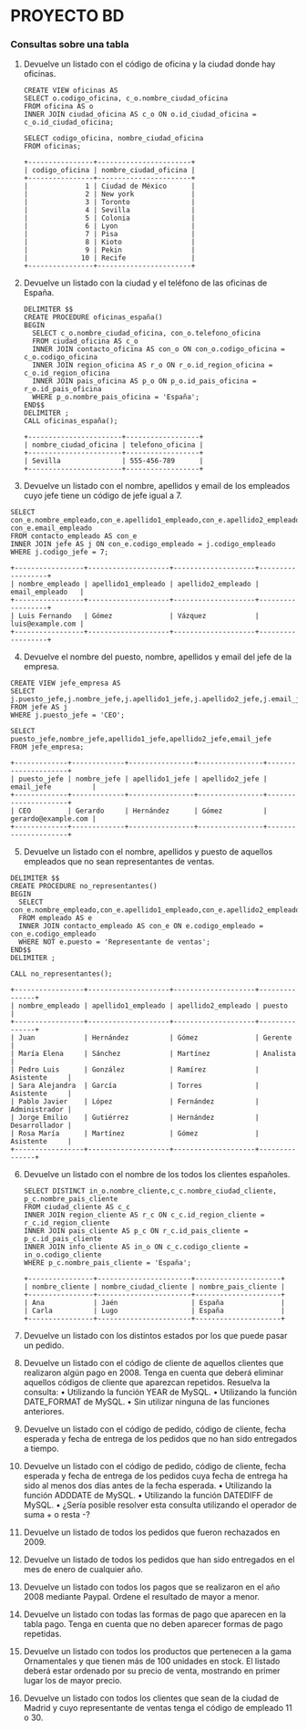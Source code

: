 # PROYECTO BD

### Consultas sobre una tabla

1. Devuelve un listado con el código de oficina y la ciudad donde hay oficinas.

   ```mysql
   CREATE VIEW oficinas AS 
   SELECT o.codigo_oficina, c_o.nombre_ciudad_oficina
   FROM oficina AS o
   INNER JOIN ciudad_oficina AS c_o ON o.id_ciudad_oficina = c_o.id_ciudad_oficina;
   
   SELECT codigo_oficina, nombre_ciudad_oficina
   FROM oficinas;
   
   +----------------+-----------------------+
   | codigo_oficina | nombre_ciudad_oficina |
   +----------------+-----------------------+
   |              1 | Ciudad de México      |
   |              2 | New york              |
   |              3 | Toronto               |
   |              4 | Sevilla               |
   |              5 | Colonia               |
   |              6 | Lyon                  |
   |              7 | Pisa                  |
   |              8 | Kioto                 |
   |              9 | Pekin                 |
   |             10 | Recife                |
   +----------------+-----------------------+
   ```

   

2. Devuelve un listado con la ciudad y el teléfono de las oficinas de España.

   ```mysql
   DELIMITER $$
   CREATE PROCEDURE oficinas_españa()
   BEGIN
     SELECT c_o.nombre_ciudad_oficina, con_o.telefono_oficina
     FROM ciudad_oficina AS c_o
     INNER JOIN contacto_oficina AS con_o ON con_o.codigo_oficina = c_o.codigo_oficina 
     INNER JOIN region_oficina AS r_o ON r_o.id_region_oficina = c_o.id_region_oficina
     INNER JOIN pais_oficina AS p_o ON p_o.id_pais_oficina = r_o.id_pais_oficina
     WHERE p_o.nombre_pais_oficina = 'España';
   END$$
   DELIMITER ;
   CALL oficinas_españa();
   
   +-----------------------+------------------+
   | nombre_ciudad_oficina | telefono_oficina |
   +-----------------------+------------------+
   | Sevilla               | 555-456-789      |
   +-----------------------+------------------+
   ```

   

3. Devuelve un listado con el nombre, apellidos y email de los empleados cuyo
  jefe tiene un código de jefe igual a 7.

  ```mysql
  SELECT con_e.nombre_empleado,con_e.apellido1_empleado,con_e.apellido2_empleado, con_e.email_empleado
  FROM contacto_empleado AS con_e
  INNER JOIN jefe AS j ON con_e.codigo_empleado = j.codigo_empleado
  WHERE j.codigo_jefe = 7;
  
  +-----------------+--------------------+--------------------+------------------+
  | nombre_empleado | apellido1_empleado | apellido2_empleado | email_empleado   |
  +-----------------+--------------------+--------------------+------------------+
  | Luis Fernando   | Gómez              | Vázquez            | luis@example.com |
  +-----------------+--------------------+--------------------+------------------+
  ```

  

4. Devuelve el nombre del puesto, nombre, apellidos y email del jefe de la
  empresa.

  ```mysql
  CREATE VIEW jefe_empresa AS
  SELECT j.puesto_jefe,j.nombre_jefe,j.apellido1_jefe,j.apellido2_jefe,j.email_jefe
  FROM jefe AS j
  WHERE j.puesto_jefe = 'CEO';
  
  SELECT puesto_jefe,nombre_jefe,apellido1_jefe,apellido2_jefe,email_jefe
  FROM jefe_empresa;
  
  +-------------+-------------+----------------+----------------+---------------------+
  | puesto_jefe | nombre_jefe | apellido1_jefe | apellido2_jefe | email_jefe          |
  +-------------+-------------+----------------+----------------+---------------------+
  | CEO         | Gerardo     | Hernández      | Gómez          | gerardo@example.com |
  +-------------+-------------+----------------+----------------+---------------------+
  ```

  

5. Devuelve un listado con el nombre, apellidos y puesto de aquellos
  empleados que no sean representantes de ventas.

  ```mysql
  DELIMITER $$
  CREATE PROCEDURE no_representantes()
  BEGIN
    SELECT con_e.nombre_empleado,con_e.apellido1_empleado,con_e.apellido2_empleado,e.puesto
    FROM empleado AS e
    INNER JOIN contacto_empleado AS con_e ON e.codigo_empleado = con_e.codigo_empleado
    WHERE NOT e.puesto = 'Representante de ventas';
  END$$
  DELIMITER ;
  
  CALL no_representantes();
  
  +-----------------+--------------------+--------------------+---------------+
  | nombre_empleado | apellido1_empleado | apellido2_empleado | puesto        |
  +-----------------+--------------------+--------------------+---------------+
  | Juan            | Hernández          | Gómez              | Gerente       |
  | María Elena     | Sánchez            | Martínez           | Analista      |
  | Pedro Luis      | González           | Ramírez            | Asistente     |
  | Sara Alejandra  | García             | Torres             | Asistente     |
  | Pablo Javier    | López              | Fernández          | Administrador |
  | Jorge Emilio    | Gutiérrez          | Hernández          | Desarrollador |
  | Rosa María      | Martínez           | Gómez              | Asistente     |
  +-----------------+--------------------+--------------------+---------------+
  ```

  

6. Devuelve un listado con el nombre de los todos los clientes españoles.

   ```mysql
   SELECT DISTINCT in_o.nombre_cliente,c_c.nombre_ciudad_cliente, p_c.nombre_pais_cliente
   FROM ciudad_cliente AS c_c
   INNER JOIN region_cliente AS r_c ON c_c.id_region_cliente = r_c.id_region_cliente
   INNER JOIN pais_cliente AS p_c ON r_c.id_pais_cliente = p_c.id_pais_cliente
   INNER JOIN info_cliente AS in_o ON c_c.codigo_cliente = in_o.codigo_cliente 
   WHERE p_c.nombre_pais_cliente = 'España';
   
   +----------------+-----------------------+---------------------+
   | nombre_cliente | nombre_ciudad_cliente | nombre_pais_cliente |
   +----------------+-----------------------+---------------------+
   | Ana            | Jaén                  | España              |
   | Carla          | Lugo                  | España              |
   +----------------+-----------------------+---------------------+
   ```

   

7. Devuelve un listado con los distintos estados por los que puede pasar un
  pedido.

  

8. Devuelve un listado con el código de cliente de aquellos clientes que
  realizaron algún pago en 2008. Tenga en cuenta que deberá eliminar
  aquellos códigos de cliente que aparezcan repetidos. Resuelva la consulta:
  • Utilizando la función YEAR de MySQL.
  • Utilizando la función DATE_FORMAT de MySQL.
  • Sin utilizar ninguna de las funciones anteriores.

9. Devuelve un listado con el código de pedido, código de cliente, fecha
  esperada y fecha de entrega de los pedidos que no han sido entregados a
  tiempo.

10. Devuelve un listado con el código de pedido, código de cliente, fecha
    esperada y fecha de entrega de los pedidos cuya fecha de entrega ha sido al
    menos dos días antes de la fecha esperada.
    • Utilizando la función ADDDATE de MySQL.
    • Utilizando la función DATEDIFF de MySQL.
    • ¿Sería posible resolver esta consulta utilizando el operador de suma + o
    resta -?

11. Devuelve un listado de todos los pedidos que fueron rechazados en 2009.

12. Devuelve un listado de todos los pedidos que han sido entregados en el
    mes de enero de cualquier año.

13. Devuelve un listado con todos los pagos que se realizaron en el
    año 2008 mediante Paypal. Ordene el resultado de mayor a menor.

14. Devuelve un listado con todas las formas de pago que aparecen en la
    tabla pago. Tenga en cuenta que no deben aparecer formas de pago
    repetidas.

15. Devuelve un listado con todos los productos que pertenecen a la
    gama Ornamentales y que tienen más de 100 unidades en stock. El listado
    deberá estar ordenado por su precio de venta, mostrando en primer lugar
    los de mayor precio.

16. Devuelve un listado con todos los clientes que sean de la ciudad de Madrid y
    cuyo representante de ventas tenga el código de empleado 11 o 30.